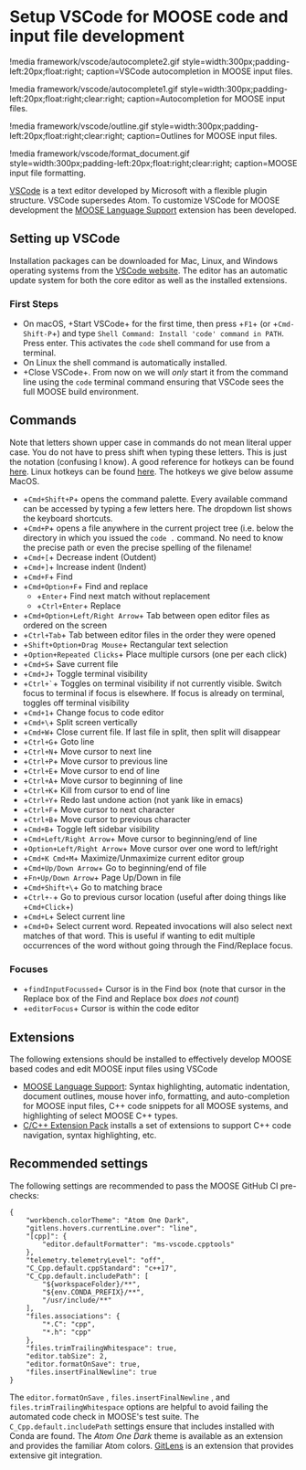 # Setup VSCode for MOOSE code and input file development

!media framework/vscode/autocomplete2.gif
       style=width:300px;padding-left:20px;float:right;
       caption=VSCode autocompletion in MOOSE input files.

!media framework/vscode/autocomplete1.gif
       style=width:300px;padding-left:20px;float:right;clear:right;
       caption=Autocompletion for MOOSE input files.

!media framework/vscode/outline.gif
       style=width:300px;padding-left:20px;float:right;clear:right;
       caption=Outlines for MOOSE input files.

!media framework/vscode/format_document.gif
       style=width:300px;padding-left:20px;float:right;clear:right;
       caption=MOOSE input file formatting.

[VSCode](https://code.visualstudio.com/) is a text editor developed by Microsoft with a flexible plugin structure.
VSCode supersedes Atom. To customize VSCode for MOOSE development the [MOOSE Language Support](https://marketplace.visualstudio.com/items?itemName=DanielSchwen.moose-language-support) extension has been developed.

## Setting up VSCode

Installation packages can be downloaded for Mac, Linux, and Windows operating systems from the
[VSCode website](https://code.visualstudio.com/). The editor has an automatic update system for both the core editor as
well as the installed extensions.

### First Steps

- On macOS, +Start VSCode+ for the first time, then press +`F1`+ (or +`Cmd-Shift-P`+) and type `Shell Command: Install 'code' command in PATH`. Press enter. This activates the
  `code` shell command for use from a terminal.
- On Linux the shell command is automatically installed.
- +Close VSCode+. From now on we will _only_ start it from the command line using the `code`
  terminal command ensuring that VSCode sees the full MOOSE build environment.

## Commands

Note that letters shown upper case in commands do not mean literal upper case. You do not have to press shift when typing these letters. This is just the notation (confusing I know). A good reference for hotkeys can be found [here](https://go.microsoft.com/fwlink/?linkid=832143). Linux hotkeys can be found [here](https://go.microsoft.com/fwlink/?linkid=832144). The hotkeys we give below assume MacOS.

- +`Cmd+Shift+P`+ opens the command palette. Every available command can be accessed by typing a
  few letters here. The dropdown list shows the keyboard shortcuts.
- +`Cmd+P`+ opens a file anywhere in the current project tree (i.e. below the directory in which you
  issued the `code .` command. No need to know the precise path or even the precise spelling of the
  filename!
- +`Cmd+[`+ Decrease indent (Outdent)
- +`Cmd+]`+ Increase indent (Indent)
- +`Cmd+F`+ Find
- +`Cmd+Option+F`+ Find and replace
  - +`Enter`+ Find next match without replacement
  - +`Ctrl+Enter`+ Replace
- +`Cmd+Option+Left/Right Arrow`+ Tab between open editor files as ordered on the screen
- +`Ctrl+Tab`+ Tab between editor files in the order they were opened
- +`Shift+Option+Drag Mouse`+ Rectangular text selection
- +`Option+Repeated Clicks`+ Place multiple cursors (one per each click)
- +`Cmd+S`+ Save current file
- +`Cmd+J`+ Toggle terminal visibility
- +`` Ctrl+` ``+ Toggles on terminal visibility if not currently visible. Switch focus to terminal if focus is elsewhere. If focus is already on terminal, toggles off terminal visibility
- +`Cmd+1`+ Change focus to code editor
- +`Cmd+\`+ Split screen vertically
- +`Cmd+W`+ Close current file. If last file in split, then split will disappear
- +`Ctrl+G`+ Goto line
- +`Ctrl+N`+ Move cursor to next line
- +`Ctrl+P`+ Move cursor to previous line
- +`Ctrl+E`+ Move cursor to end of line
- +`Ctrl+A`+ Move cursor to beginning of line
- +`Ctrl+K`+ Kill from cursor to end of line
- +`Ctrl+Y`+ Redo last undone action (not yank like in emacs)
- +`Ctrl+F`+ Move cursor to next character
- +`Ctrl+B`+ Move cursor to previous character
- +`Cmd+B`+ Toggle left sidebar visibility
- +`Cmd+Left/Right Arrow`+ Move cursor to beginning/end of line
- +`Option+Left/Right Arrow`+ Move cursor over one word to left/right
- +`Cmd+K Cmd+M`+ Maximize/Unmaximize current editor group
- +`Cmd+Up/Down Arrow`+ Go to beginning/end of file
- +`Fn+Up/Down Arrow`+ Page Up/Down in file
- +`Cmd+Shift+\`+ Go to matching brace
- +`Ctrl+-`+ Go to previous cursor location (useful after doing things like +`Cmd+Click`+)
- +`Cmd+L`+ Select current line
- +`Cmd+D`+ Select current word. Repeated invocations will also select next matches of that word.
  This is useful if wanting to edit multiple occurrences of the word without going through the
  Find/Replace focus.

### Focuses

- +`findInputFocussed`+ Cursor is in the Find box (note that cursor in the Replace box of the Find and Replace box *does not count*)
- +`editorFocus`+ Cursor is within the code editor


## Extensions


The following extensions should be installed to effectively develop MOOSE based codes and edit MOOSE
input files using VSCode

- [MOOSE Language Support](https://marketplace.visualstudio.com/items?itemName=DanielSchwen.moose-language-support): Syntax highlighting, automatic
  indentation, document outlines, mouse hover info, formatting, and auto-completion for MOOSE input files, C++ code snippets for all MOOSE systems, and
  highlighting of select MOOSE C++ types.
- [C/C++ Extension Pack](https://marketplace.visualstudio.com/items?itemName=ms-vscode.cpptools-extension-pack) installs a set of extensions to support C++ code navigation, syntax highlighting, etc.

## Recommended settings

The following settings are recommended to pass the MOOSE GitHub CI pre-checks:

```
{
    "workbench.colorTheme": "Atom One Dark",
    "gitlens.hovers.currentLine.over": "line",
    "[cpp]": {
        "editor.defaultFormatter": "ms-vscode.cpptools"
    },
    "telemetry.telemetryLevel": "off",
    "C_Cpp.default.cppStandard": "c++17",
    "C_Cpp.default.includePath": [
        "${workspaceFolder}/**",
        "${env.CONDA_PREFIX}/**",
        "/usr/include/**"
    ],
    "files.associations": {
        "*.C": "cpp",
        "*.h": "cpp"
    },
    "files.trimTrailingWhitespace": true,
    "editor.tabSize": 2,
    "editor.formatOnSave": true,
    "files.insertFinalNewline": true
}
```

The `editor.formatOnSave` , `files.insertFinalNewline` , and  `files.trimTrailingWhitespace` options are helpful to avoid failing the automated code check in MOOSE's test suite. The `C_Cpp.default.includePath` settings ensure that includes installed with Conda are found. The _Atom One Dark_ theme is available as an extension and provides the familiar Atom colors. [GitLens](https://marketplace.visualstudio.com/items?itemName=eamodio.gitlens) is an extension that provides extensive git integration.
